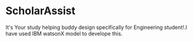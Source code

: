# ScholarAssist
It's Your study helping buddy design specifically for Engineering student!.I have used IBM watsonX model to develope this.
